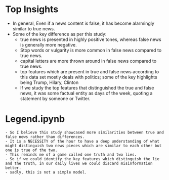 # Top Insights

- In general, Even if a news content is false, it has become alarmingly similar to true news. 
- Some of the key difference as per this study:
    - true news is presented in highly positive tones, whereas false news is generally more negative. 
    - Stop words or vulgarity is more common in false news compared to true news. 
    - capital letters are more thrown around in false news compared to true news.
    - top features which are present in true and false news according to this data set mostly deals with politics; some of the key highlights being Trump, Hilary,  Clinton 
    - If we study the top features that distinguished the true and false news, it was some factual entity as days of the week, quoting a statement by someone or Twitter.


# Legend.ipynb

    - So I believe this study showcased more similarities between true and false news rather than differences. 
    - It is a NECESSITY of the hour to have a deep understanding of what might distinguish two news pieces which are similar to each other but one is true of the two.
    - This reminds me of a game called one truth and two lies. 
    - So if we could identify the key features which distinguish the lie and the truth, in our daily lives we could discard misinformation better. 
    - sadly, this is not a simple model. 
    
